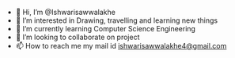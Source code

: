 - 👋 Hi, I’m @Ishwarisawwalakhe
- 👀 I’m interested in Drawing, travelling and learning new things
- 🌱 I’m currently learning Computer Science Engineering
- 💞️ I’m looking to collaborate on project
- 📫 How to reach me my mail id ishwarisawwalakhe4@gmail.com

<!---
Ishwarisawwalakhe/Ishwarisawwalakhe is a ✨ special ✨ repository because its `README.md` (this file) appears on your GitHub profile.
You can click the Preview link to take a look at your changes.
--->
